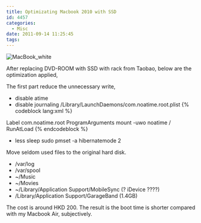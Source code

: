 ```yaml
---
title: Optimizating Macbook 2010 with SSD
id: 4457
categories:
  - Misc
date: 2011-09-14 11:25:45
tags:
---
```


![MacBook_white](MacBook_white.png)

After replacing DVD-ROOM with SSD with rack from Taobao, below are the optimization applied,

The first part reduce the unnecessary write,

*   disable atime
*   disable journaling
/Library/LaunchDaemons/com.noatime.root.plist
{% codeblock lang:xml %}
<?xml version="1.0" encoding="UTF-8"?>
<!DOCTYPE plist PUBLIC "-//Apple//DTD PLIST 1.0//EN" "http://www.apple.com/DTDs/PropertyList-1.0.dtd">
<plist version="1.0">
    <dict>
        <key>Label</key>
        <string>com.noatime.root</string>
        <key>ProgramArguments</key>
        <array>
            <string>mount</string>
            <string>-uwo</string>
        <string>noatime</string>
            <string>/</string>
        </array>
        <key>RunAtLoad</key>
        <true/>
    </dict>
</plist>
{% endcodeblock %}

*   less sleep
sudo pmset -a hibernatemode 2

Move seldom used files to the original hard disk.

*   /var/log
*   /var/spool
*   ~/Music
*   ~/Movies
*   ~/Library/Application Support/MobileSync (? iDevice ????)
*   /Library/Application Support/GarageBand (1.4GB)

The cost is around HKD 200\. The result is the boot time is shorter compared with my Macbook Air, subjectively.
